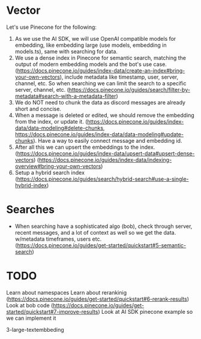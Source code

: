 # Vector

Let's use Pinecone for the following:

1. As we use the AI SDK, we will use OpenAI compatible models for embedding, like embedding large (use models, embedding in models.ts), same with searching for data.
2. We use a dense index in Pinecone for semantic search, matching the output of modern embedding models and the bot's use case. (https://docs.pinecone.io/guides/index-data/create-an-index#bring-your-own-vectors), include metadata like timestamp, user, server, channel, etc. So when searching we can limit the search to a specific server, channel, etc. (https://docs.pinecone.io/guides/search/filter-by-metadata#search-with-a-metadata-filter)
3. We do NOT need to chunk the data as discord messages are already short and concise.
4. When a message is deleted or edited, we should remove the embedding from the index, or update it. (https://docs.pinecone.io/guides/index-data/data-modeling#delete-chunks, https://docs.pinecone.io/guides/index-data/data-modeling#update-chunks). Have a way to easily connect message and embedding id.
5. After all this we can upsert the embeddings to the index. (https://docs.pinecone.io/guides/index-data/upsert-data#upsert-dense-vectors) (https://docs.pinecone.io/guides/index-data/indexing-overview#bring-your-own-vectors)
6. Setup a hybrid search index (https://docs.pinecone.io/guides/search/hybrid-search#use-a-single-hybrid-index)

# Searches

- When searching have a sophisticated algo (bob), check through server, recent messages, and a lot of context as well so we get the data. w/metadata timeframes, users etc. (https://docs.pinecone.io/guides/get-started/quickstart#5-semantic-search)

# TODO

Learn about namespaces
Learn about rerankinig (https://docs.pinecone.io/guides/get-started/quickstart#6-rerank-results)
Look at bob code (https://docs.pinecone.io/guides/get-started/quickstart#7-improve-results)
Look at AI SDK pinecone example so we can implement it

3-large-textembbeding
